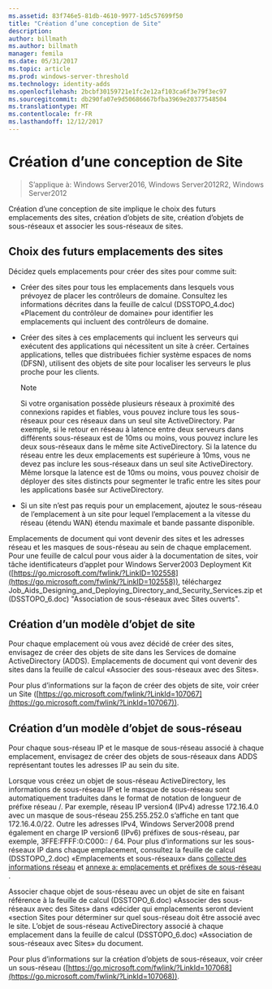 ```yaml
---
ms.assetid: 83f746e5-81db-4610-9977-1d5c57699f50
title: "Création d’une conception de Site"
description: 
author: billmath
ms.author: billmath
manager: femila
ms.date: 05/31/2017
ms.topic: article
ms.prod: windows-server-threshold
ms.technology: identity-adds
ms.openlocfilehash: 2bcbf30159721e1fc2e12af103ca6f3e79f3ec97
ms.sourcegitcommit: db290fa07e9d50686667bfba3969e20377548504
ms.translationtype: MT
ms.contentlocale: fr-FR
ms.lasthandoff: 12/12/2017
---
```

# <a name="creating-a-site-design"></a>Création d’une conception de Site

>S’applique à: Windows Server2016, Windows Server2012R2, Windows Server2012

Création d’une conception de site implique le choix des futurs emplacements des sites, création d’objets de site, création d’objets de sous-réseaux et associer les sous-réseaux de sites.  
  
## <a name="deciding-which-locations-will-become-sites"></a>Choix des futurs emplacements des sites  
Décidez quels emplacements pour créer des sites pour comme suit:  
  
-   Créer des sites pour tous les emplacements dans lesquels vous prévoyez de placer les contrôleurs de domaine. Consultez les informations décrites dans la feuille de calcul (DSSTOPO_4.doc) «Placement du contrôleur de domaine» pour identifier les emplacements qui incluent des contrôleurs de domaine.  
  
-   Créer des sites à ces emplacements qui incluent les serveurs qui exécutent des applications qui nécessitent un site à créer. Certaines applications, telles que distribuées fichier système espaces de noms (DFSN), utilisent des objets de site pour localiser les serveurs le plus proche pour les clients.  
  
    > [!NOTE]  
    > Si votre organisation possède plusieurs réseaux à proximité des connexions rapides et fiables, vous pouvez inclure tous les sous-réseaux pour ces réseaux dans un seul site ActiveDirectory. Par exemple, si le retour en réseau à latence entre deux serveurs dans différents sous-réseaux est de 10ms ou moins, vous pouvez inclure les deux sous-réseaux dans le même site ActiveDirectory. Si la latence du réseau entre les deux emplacements est supérieure à 10ms, vous ne devez pas inclure les sous-réseaux dans un seul site ActiveDirectory. Même lorsque la latence est de 10ms ou moins, vous pouvez choisir de déployer des sites distincts pour segmenter le trafic entre les sites pour les applications basée sur ActiveDirectory.  
  
-   Si un site n’est pas requis pour un emplacement, ajoutez le sous-réseau de l’emplacement à un site pour lequel l’emplacement a la vitesse du réseau (étendu WAN) étendu maximale et bande passante disponible.  
  
Emplacements de document qui vont devenir des sites et les adresses réseau et les masques de sous-réseau au sein de chaque emplacement. Pour une feuille de calcul pour vous aider à la documentation de sites, voir tâche identificateurs d’applet pour Windows Server2003 Deployment Kit ([https://go.microsoft.com/fwlink/?LinkID=102558](https://go.microsoft.com/fwlink/?LinkID=102558)), téléchargez Job_Aids_Designing_and_Deploying_Directory_and_Security_Services.zip et (DSSTOPO_6.doc) "Association de sous-réseaux avec Sites ouverts".  
  
## <a name="creating-a-site-object-design"></a>Création d’un modèle d’objet de site  
Pour chaque emplacement où vous avez décidé de créer des sites, envisagez de créer des objets de site dans les Services de domaine ActiveDirectory (ADDS). Emplacements de document qui vont devenir des sites dans la feuille de calcul «Associer des sous-réseaux avec des Sites».  
  
Pour plus d’informations sur la façon de créer des objets de site, voir créer un Site ([https://go.microsoft.com/fwlink/?LinkId=107067](https://go.microsoft.com/fwlink/?LinkId=107067)).  
  
## <a name="creating-a-subnet-object-design"></a>Création d’un modèle d’objet de sous-réseau  
Pour chaque sous-réseau IP et le masque de sous-réseau associé à chaque emplacement, envisagez de créer des objets de sous-réseaux dans ADDS représentant toutes les adresses IP au sein du site.  
  
Lorsque vous créez un objet de sous-réseau ActiveDirectory, les informations de sous-réseau IP et le masque de sous-réseau sont automatiquement traduites dans le format de notation de longueur de préfixe réseau <IP address>/<prefix length>. Par exemple, réseau IP version4 (IPv4) adresse 172.16.4.0 avec un masque de sous-réseau 255.255.252.0 s’affiche en tant que 172.16.4.0/22. Outre les adresses IPv4, Windows Server2008 prend également en charge IP version6 (IPv6) préfixes de sous-réseau, par exemple, 3FFE:FFFF:0:C000:: / 64. Pour plus d’informations sur les sous-réseaux IP dans chaque emplacement, consultez la feuille de calcul (DSSTOPO_2.doc) «Emplacements et sous-réseaux» dans [collecte des informations réseau](../../ad-ds/plan/Collecting-Network-Information.md) et [annexe a: emplacements et préfixes de sous-réseau ](Appendix-A--Locations-and-Subnet-Prefixes.md).  
  
Associer chaque objet de sous-réseau avec un objet de site en faisant référence à la feuille de calcul (DSSTOPO_6.doc) «Associer des sous-réseaux avec des Sites» dans «décider qui emplacements seront devient «section Sites pour déterminer sur quel sous-réseau doit être associé avec le site. L’objet de sous-réseau ActiveDirectory associé à chaque emplacement dans la feuille de calcul (DSSTOPO_6.doc) «Association de sous-réseaux avec Sites» du document.  
  
Pour plus d’informations sur la création d’objets de sous-réseaux, voir créer un sous-réseau ([https://go.microsoft.com/fwlink/?LinkId=107068](https://go.microsoft.com/fwlink/?LinkId=107068)).  
  


